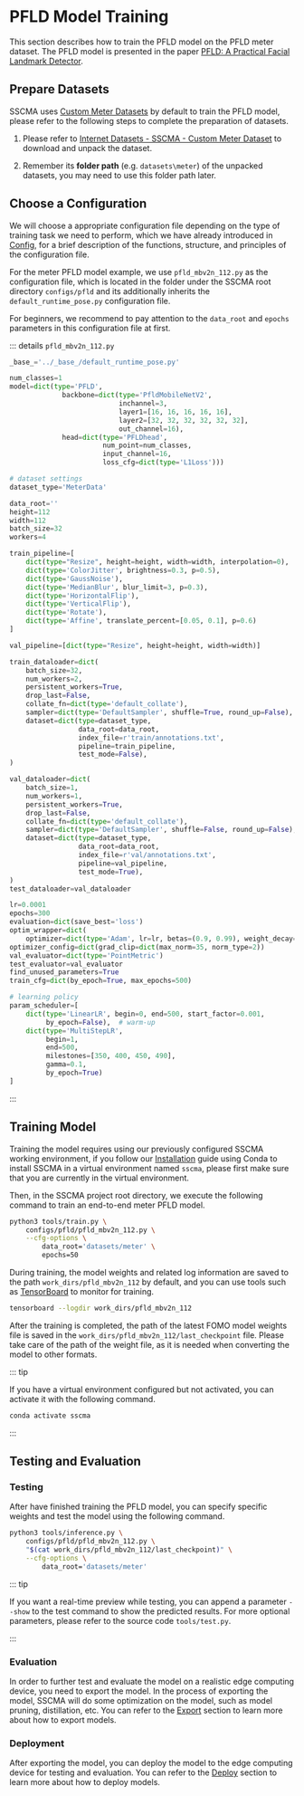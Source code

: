 # PFLD Model Training

This section describes how to train the PFLD model on the PFLD meter dataset. The PFLD model is presented in the paper [PFLD: A Practical Facial Landmark Detector](https://arxiv.org/pdf/1902.10859.pdf).

## Prepare Datasets

SSCMA uses [Custom Meter Datasets](../datasets.md#SSCMA) by default to train the PFLD model, please refer to the following steps to complete the preparation of datasets.

1. Please refer to [Internet Datasets - SSCMA - Custom Meter Dataset](../datasets.md#SSCMA) to download and unpack the dataset.

2. Remember its **folder path** (e.g. `datasets\meter`) of the unpacked datasets, you may need to use this folder path later.

## Choose a Configuration

We will choose a appropriate configuration file depending on the type of training task we need to perform, which we have already introduced in [Config](../config.md), for a brief description of the functions, structure, and principles of the configuration file.

For the meter PFLD model example, we use `pfld_mbv2n_112.py` as the configuration file, which is located in the folder under the SSCMA root directory `configs/pfld` and its additionally inherits the `default_runtime_pose.py` configuration file.

For beginners, we recommend to pay attention to the `data_root` and `epochs` parameters in this configuration file at first.

::: details `pfld_mbv2n_112.py`

```python
_base_='../_base_/default_runtime_pose.py'

num_classes=1
model=dict(type='PFLD',
             backbone=dict(type='PfldMobileNetV2',
                           inchannel=3,
                           layer1=[16, 16, 16, 16, 16],
                           layer2=[32, 32, 32, 32, 32, 32],
                           out_channel=16),
             head=dict(type='PFLDhead',
                       num_point=num_classes,
                       input_channel=16,
                       loss_cfg=dict(type='L1Loss')))

# dataset settings
dataset_type='MeterData'

data_root=''
height=112
width=112
batch_size=32
workers=4

train_pipeline=[
    dict(type="Resize", height=height, width=width, interpolation=0),
    dict(type='ColorJitter', brightness=0.3, p=0.5),
    dict(type='GaussNoise'),
    dict(type='MedianBlur', blur_limit=3, p=0.3),
    dict(type='HorizontalFlip'),
    dict(type='VerticalFlip'),
    dict(type='Rotate'),
    dict(type='Affine', translate_percent=[0.05, 0.1], p=0.6)
]

val_pipeline=[dict(type="Resize", height=height, width=width)]

train_dataloader=dict(
    batch_size=32,
    num_workers=2,
    persistent_workers=True,
    drop_last=False,
    collate_fn=dict(type='default_collate'),
    sampler=dict(type='DefaultSampler', shuffle=True, round_up=False),
    dataset=dict(type=dataset_type,
                 data_root=data_root,
                 index_file=r'train/annotations.txt',
                 pipeline=train_pipeline,
                 test_mode=False),
)

val_dataloader=dict(
    batch_size=1,
    num_workers=1,
    persistent_workers=True,
    drop_last=False,
    collate_fn=dict(type='default_collate'),
    sampler=dict(type='DefaultSampler', shuffle=False, round_up=False),
    dataset=dict(type=dataset_type,
                 data_root=data_root,
                 index_file=r'val/annotations.txt',
                 pipeline=val_pipeline,
                 test_mode=True),
)
test_dataloader=val_dataloader

lr=0.0001
epochs=300
evaluation=dict(save_best='loss')
optim_wrapper=dict(
    optimizer=dict(type='Adam', lr=lr, betas=(0.9, 0.99), weight_decay=1e-6))
optimizer_config=dict(grad_clip=dict(max_norm=35, norm_type=2))
val_evaluator=dict(type='PointMetric')
test_evaluator=val_evaluator
find_unused_parameters=True
train_cfg=dict(by_epoch=True, max_epochs=500)

# learning policy
param_scheduler=[
    dict(type='LinearLR', begin=0, end=500, start_factor=0.001,
         by_epoch=False),  # warm-up
    dict(type='MultiStepLR',
         begin=1,
         end=500,
         milestones=[350, 400, 450, 490],
         gamma=0.1,
         by_epoch=True)
]
```

:::

## Training Model

Training the model requires using our previously configured SSCMA working environment, if you follow our [Installation](../../introduction/installation.md) guide using Conda to install SSCMA in a virtual environment named `sscma`, please first make sure that you are currently in the virtual environment.

Then, in the SSCMA project root directory, we execute the following command to train an end-to-end meter PFLD model.

```sh
python3 tools/train.py \
    configs/pfld/pfld_mbv2n_112.py \
    --cfg-options \
        data_root='datasets/meter' \
        epochs=50
```

During training, the model weights and related log information are saved to the path `work_dirs/pfld_mbv2n_112` by default, and you can use tools such as [TensorBoard](https://www.tensorflow.org/tensorboard/get_started) to monitor for training.

```sh
tensorboard --logdir work_dirs/pfld_mbv2n_112
```

After the training is completed, the path of the latest FOMO model weights file is saved in the `work_dirs/pfld_mbv2n_112/last_checkpoint` file. Please take care of the path of the weight file, as it is needed when converting the model to other formats.

::: tip

If you have a virtual environment configured but not activated, you can activate it with the following command.

```sh
conda activate sscma
```

:::

## Testing and Evaluation

### Testing

After have finished training the PFLD model, you can specify specific weights and test the model using the following command.

```sh
python3 tools/inference.py \
    configs/pfld/pfld_mbv2n_112.py \
    "$(cat work_dirs/pfld_mbv2n_112/last_checkpoint)" \
    --cfg-options \
        data_root='datasets/meter'
```

::: tip

If you want a real-time preview while testing, you can append a parameter `--show` to the test command to show the predicted results. For more optional parameters, please refer to the source code `tools/test.py`.

:::

### Evaluation

In order to further test and evaluate the model on a realistic edge computing device, you need to export the model. In the process of exporting the model, SSCMA will do some optimization on the model, such as model pruning, distillation, etc. You can refer to the [Export](../export/overview) section to learn more about how to export models.

### Deployment

After exporting the model, you can deploy the model to the edge computing device for testing and evaluation. You can refer to the [Deploy](./../../deploy/overview.md) section to learn more about how to deploy models.
